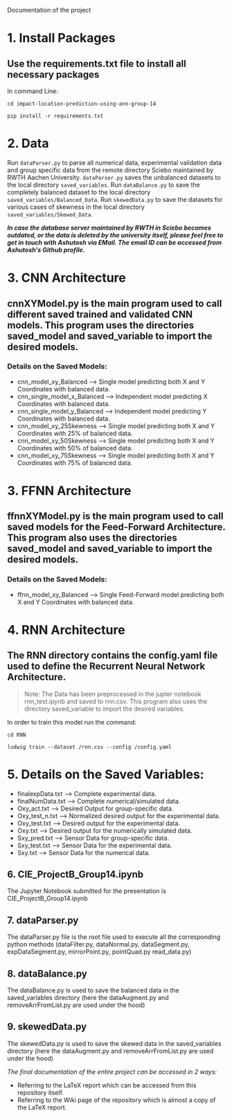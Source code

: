 Documentation of the project

# 1. Install Packages 
## Use the requirements.txt file to install all necessary packages

In command Line:

```
cd impact-location-prediction-using-ann-group-14
```
```
pip install -r requirements.txt
```

# 2. Data
Run `dataParser.py` to parse all numerical data, experimental validation data and group specific data from the remote directory Sciebo maintained by RWTH Aachen University. `dataParser.py` saves the unbalanced datasets to the local directory `saved_variables`. Run `dataBalance.py` to save the completely balanced dataset to the local directory `saved_variables/Balanced_Data`. Run `skewedData.py` to save the datasets for various cases of skewness in the local directory `saved_variables/Skewed_Data`.

***In case the database server maintained by RWTH in Sciebo becomes outdated, or the data is deleted by the university itself, please feel free to get in touch with Ashutosh via EMail. The email ID can be accessed from Ashutosh's Github profile.***


# 3. CNN Architecture
## cnnXYModel.py is the main program used to call different saved trained and validated CNN models. This program uses the directories saved_model and saved_variable to import the desired models.

### Details on the Saved Models:

- cnn_model_xy_Balanced --> Single model predicting both X and Y Coordinates with balanced data.
- cnn_single_model_x_Balanced --> Independent model predicting X Coordinates with balanced data.
- cnn_single_model_y_Balanced --> Independent model predicting Y Coordinates with balanced data.
- cnn_model_xy_25Skewness --> Single model predicting both X and Y Coordinates with 25% of balanced data.
- cnn_model_xy_50Skewness --> Single model predicting both X and Y Coordinates with 50% of balanced data.
- cnn_model_xy_75Skewness --> Single model predicting both X and Y Coordinates with 75% of balanced data.

# 3. FFNN Architecture
## ffnnXYModel.py is the main program used to call saved models for the Feed-Forward Architecture. This program also uses the directories saved_model and saved_variable to import the desired models.

### Details on the Saved Models:

- ffnn_model_xy_Balanced --> Single Feed-Forward model predicting both X and Y Coordinates with balanced data.

# 4. RNN Architecture 
## The RNN directory contains the config.yaml file used to define the Recurrent Neural Network Architecture.

>Note: The Data has been preprocessed in the jupter notebook rnn_test.ipynb and saved to rnn.csv. This program also uses the directory saved_variable to import the desired variables.

In order to train this model run the command:

```
cd RNN
```
```
ludwig train --dataset /rnn.csv --config /config.yaml
```
# 5. Details on the Saved Variables:

- finalexpData.txt --> Complete experimental data.
- finalNumData.txt --> Complete numerical/simulated data.
- Oxy_act.txt --> Desired Output for group-specific data.
- Oxy_test_n.txt --> Normalized desired output for the experimental data.
- Oxy_test.txt -->  Desired output for the experimental data.
- Oxy.txt --> Desired output for the numerically simulated data.
- Sxy_pred.txt --> Sensor Data for group-specific data.
- Sxy_test.txt --> Sensor Data for the experimental data.
- Sxy.txt --> Sensor Data for the numerical data.

## 6. CIE_ProjectB_Group14.ipynb
The Jupyter Notebook submitted for the presentation is CIE_ProjectB_Group14.ipynb

## 7. dataParser.py
The dataParser.py file is the root file used to execute all the corresponding python methods (dataFilter.py, dataNormal.py, dataSegment.py, expDataSegment.py, mirrorPoint.py, pointQuad.py read_data.py)

## 8. dataBalance.py
The dataBalance.py is used to save the balanced data in the saved_variables directory (here the dataAugment.py and removeArrFromList.py are used under the hood)

## 9. skewedData.py
The skewedData.py is used to save the skewed data in the saved_variables directory (here the dataAugment.py and removeArrFromList.py are used under the hood)

*The final documentation of the entire project can be accessed in 2 ways:*
* Referring to the LaTeX report which can be accessed from this repository itself.
* Referring to the Wiki page of the repository which is almost a copy of the LaTeX report.
